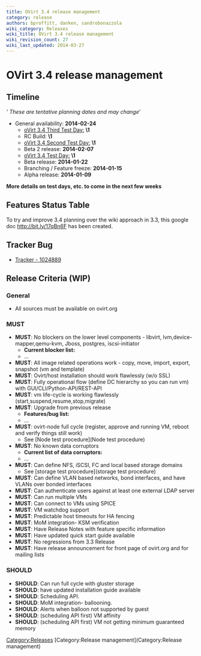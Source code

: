 ```yaml
---
title: OVirt 3.4 release management
category: release
authors: bproffitt, danken, sandrobonazzola
wiki_category: Releases
wiki_title: OVirt 3.4 release management
wiki_revision_count: 27
wiki_last_updated: 2014-03-27
---
```


# OVirt 3.4 release management

## Timeline

*' These are tentative planning dates and may change*'

*   General availability: **2014-02-24**
    -   [ oVirt 3.4 Third Test Day:](OVirt_3.4_TestDay) **\1**
    -   RC Build: **\1**
    -   [ oVirt 3.4 Second Test Day:](OVirt_3.4_TestDay) **\1**
    -   Beta 2 release: **2014-02-07**
    -   [ oVirt 3.4 Test Day:](OVirt_3.4_TestDay) **\1**
    -   Beta release: **2014-01-22**
    -   Branching / Feature freeze: **2014-01-15**
    -   Alpha release: **2014-01-09**

**More details on test days, etc. to come in the next few weeks**

## Features Status Table

To try and improve 3.4 planning over the wiki approach in 3.3, this google doc <http://bit.ly/17qBn6F> has been created.

## Tracker Bug

*   [Tracker - 1024889](https://bugzilla.redhat.com/show_bug.cgi?id=1024889)

## Release Criteria (WIP)

### General

*   All sources must be available on ovirt.org

### MUST

*   **MUST**: No blockers on the lower level components - libvirt, lvm,device-mapper,qemu-kvm, Jboss, postgres, iscsi-initiator
    -   **Current blocker list:**
    -   ...
*   **MUST**: All image related operations work - copy, move, import, export, snapshot (vm and template)
*   **MUST**: Ovirt/host installation should work flawlessly (w/o SSL)
*   **MUST**: Fully operational flow (define DC hierarchy so you can run vm) with GUI/CLI/Python-API/REST-API
*   **MUST**: vm life-cycle is working flawlessly (start,suspend,resume,stop,migrate)
*   **MUST**: Upgrade from previous release
    -   **Features/bug list:**
    -   ...
*   **MUST**: ovirt-node full cycle (register, approve and running VM, reboot and verify things still work)
    -   See [Node test procedure](Node test procedure)
*   **MUST**: No known data corruptors
    -   **Current list of data corruptors:**
    -   ...
*   **MUST**: Can define NFS, iSCSI, FC and local based storage domains
    -   See [storage test procedure](storage test procedure)
*   **MUST**: Can define VLAN based networks, bond interfaces, and have VLANs over bonded interfaces
*   **MUST**: Can authenticate users against at least one external LDAP server
*   **MUST**: Can run multiple VMs
*   **MUST**: Can connect to VMs using SPICE
*   **MUST**: VM watchdog support
*   **MUST**: Predictable host timeouts for HA fencing
*   **MUST**: MoM integration- KSM verification
*   **MUST**: Have Release Notes with feature specific information
*   **MUST**: Have updated quick start guide available
*   **MUST**: No regressions from 3.3 Release
*   **MUST**: Have release announcement for front page of ovirt.org and for mailing lists

### SHOULD

*   **SHOULD**: Can run full cycle with gluster storage
*   **SHOULD**: have updated installation guide available
*   **SHOULD**: Scheduling API.
*   **SHOULD**: MoM integration- ballooning.
*   **SHOULD**: Alerts when balloon not supported by guest
*   **SHOULD**: (scheduling API first) VM affinity
*   **SHOULD**: (scheduling API first) VM not getting minimum guaranteed memory

<Category:Releases> [Category:Release management](Category:Release management)
